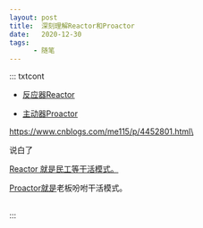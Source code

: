 ```yaml
---
layout: post
title:  深刻理解Reactor和Proactor
date:   2020-12-30
tags:
      - 随笔
---
```

::: txtcont
-   [反应器Reactor](https://www.cnblogs.com/me115/p/4452801.html#h20)

-   [主动器Proactor](https://www.cnblogs.com/me115/p/4452801.html#h21)

https://www.cnblogs.com/me115/p/4452801.html\

说白了 

[Reactor
就是民工等干活模式。](https://www.cnblogs.com/me115/p/4452801.html#h20)

[Proactor](https://www.cnblogs.com/me115/p/4452801.html#h21)[就是](https://www.cnblogs.com/me115/p/4452801.html#h20)老板吩咐干活模式。

\
:::
